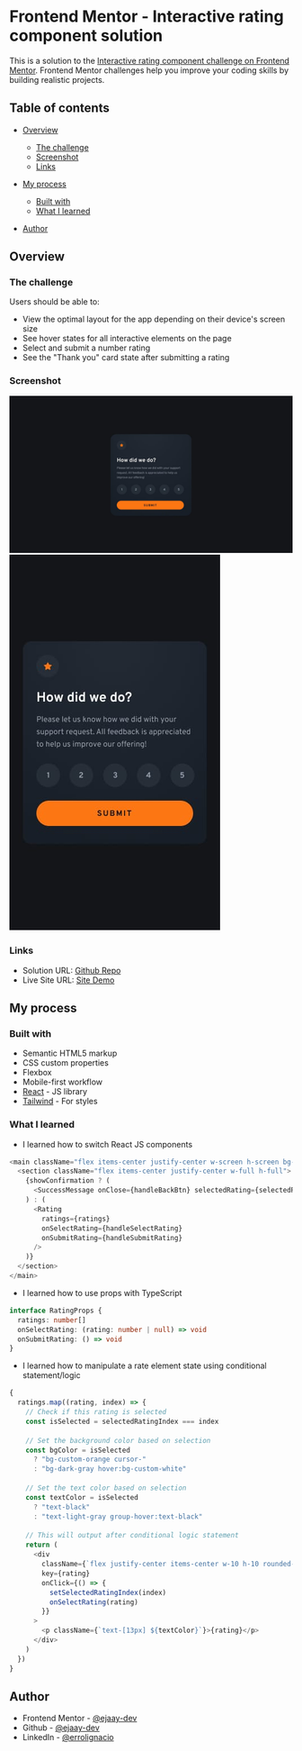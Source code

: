 # Frontend Mentor - Interactive rating component solution

This is a solution to the [Interactive rating component challenge on Frontend Mentor](https://www.frontendmentor.io/challenges/interactive-rating-component-koxpeBUmI). Frontend Mentor challenges help you improve your coding skills by building realistic projects.

## Table of contents

- [Overview](#overview)
  - [The challenge](#the-challenge)
  - [Screenshot](#screenshot)
  - [Links](#links)
- [My process](#my-process)

  - [Built with](#built-with)
  - [What I learned](#what-i-learned)

- [Author](#author)

## Overview

### The challenge

Users should be able to:

- View the optimal layout for the app depending on their device's screen size
- See hover states for all interactive elements on the page
- Select and submit a number rating
- See the "Thank you" card state after submitting a rating

### Screenshot

![Desktop](./design/desktop-design.jpg)
![Mobile](./design/mobile-design.jpg)

### Links

- Solution URL: [Github Repo](https://github.com/ejaay-dev/interactive-rating-component)
- Live Site URL: [Site Demo](https://interactive-rating-component-seven-sigma.vercel.app/)

## My process

### Built with

- Semantic HTML5 markup
- CSS custom properties
- Flexbox
- Mobile-first workflow
- [React](https://reactjs.org/) - JS library
- [Tailwind](https://tailwindcss.com/) - For styles

### What I learned

- I learned how to switch React JS components

```js
<main className="flex items-center justify-center w-screen h-screen bg-very-dark-blue">
  <section className="flex items-center justify-center w-full h-full">
    {showConfirmation ? (
      <SuccessMessage onClose={handleBackBtn} selectedRating={selectedRating} />
    ) : (
      <Rating
        ratings={ratings}
        onSelectRating={handleSelectRating}
        onSubmitRating={handleSubmitRating}
      />
    )}
  </section>
</main>
```

- I learned how to use props with TypeScript

```ts
interface RatingProps {
  ratings: number[]
  onSelectRating: (rating: number | null) => void
  onSubmitRating: () => void
}
```

- I learned how to manipulate a rate element state using conditional statement/logic

```js
{
  ratings.map((rating, index) => {
    // Check if this rating is selected
    const isSelected = selectedRatingIndex === index

    // Set the background color based on selection
    const bgColor = isSelected
      ? "bg-custom-orange cursor-"
      : "bg-dark-gray hover:bg-custom-white"

    // Set the text color based on selection
    const textColor = isSelected
      ? "text-black"
      : "text-light-gray group-hover:text-black"

    // This will output after conditional logic statement
    return (
      <div
        className={`flex justify-center items-center w-10 h-10 rounded-full group cursor-pointer ${bgColor}`}
        key={rating}
        onClick={() => {
          setSelectedRatingIndex(index)
          onSelectRating(rating)
        }}
      >
        <p className={`text-[13px] ${textColor}`}>{rating}</p>
      </div>
    )
  })
}
```

## Author

- Frontend Mentor - [@ejaay-dev](https://www.frontendmentor.io/profile/ejaay-dev)
- Github - [@ejaay-dev](https://github.com/ejaay-dev)
- LinkedIn - [@errolignacio](https://www.linkedin.com/in/errolignacio)

